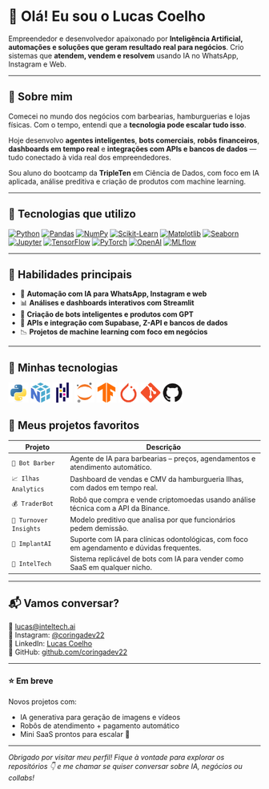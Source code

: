 # 👋 Olá! Eu sou o Lucas Coelho

Empreendedor e desenvolvedor apaixonado por **Inteligência Artificial, automações e soluções que geram resultado real para negócios**. Crio sistemas que **atendem, vendem e resolvem** usando IA no WhatsApp, Instagram e Web.  

---

## 💼 Sobre mim

Comecei no mundo dos negócios com barbearias, hamburguerias e lojas físicas. Com o tempo, entendi que a **tecnologia pode escalar tudo isso**.  

Hoje desenvolvo **agentes inteligentes**, **bots comerciais**, **robôs financeiros**, **dashboards em tempo real** e **integrações com APIs e bancos de dados** — tudo conectado à vida real dos empreendedores.

Sou aluno do bootcamp da **TripleTen** em Ciência de Dados, com foco em IA aplicada, análise preditiva e criação de produtos com machine learning.

---

## 🚀 Tecnologias que utilizo

[![Python](https://img.shields.io/badge/PYTHON-3776AB?style=for-the-badge&logo=python&logoColor=white)](https://www.python.org/)
[![Pandas](https://img.shields.io/badge/PANDAS-150458?style=for-the-badge&logo=pandas&logoColor=white)](https://pandas.pydata.org/)
[![NumPy](https://img.shields.io/badge/NUMPY-013243?style=for-the-badge&logo=numpy&logoColor=white)](https://numpy.org/)
[![Scikit-Learn](https://img.shields.io/badge/SKLEARN-F7931E?style=for-the-badge&logo=scikit-learn&logoColor=white)](https://scikit-learn.org/)
[![Matplotlib](https://img.shields.io/badge/MATPLOTLIB-11557C?style=for-the-badge&logo=matplotlib&logoColor=white)](https://matplotlib.org/)
[![Seaborn](https://img.shields.io/badge/SEABORN-2D3F70?style=for-the-badge)](https://seaborn.pydata.org/)
[![Jupyter](https://img.shields.io/badge/JUPYTER-F37626?style=for-the-badge&logo=jupyter&logoColor=white)](https://jupyter.org/)
[![TensorFlow](https://img.shields.io/badge/TENSORFLOW-FF6F00?style=for-the-badge&logo=tensorflow&logoColor=white)](https://www.tensorflow.org/)
[![PyTorch](https://img.shields.io/badge/PYTORCH-EE4C2C?style=for-the-badge&logo=pytorch&logoColor=white)](https://pytorch.org/)
[![OpenAI](https://img.shields.io/badge/OPENAI-412991?style=for-the-badge&logo=openai&logoColor=white)](https://platform.openai.com/)
[![MLflow](https://img.shields.io/badge/MLFLOW-0194E2?style=for-the-badge)](https://mlflow.org/)


---

## 🧠 Habilidades principais

- 📲 **Automação com IA para WhatsApp, Instagram e web**
- 📊 **Análises e dashboards interativos com Streamlit**
- 🤖 **Criação de bots inteligentes e produtos com GPT**
- 🔧 **APIs e integração com Supabase, Z-API e bancos de dados**
- 📉 **Projetos de machine learning com foco em negócios**

---
## 🚀 Minhas tecnologias

<p align="left">
  <img src="https://raw.githubusercontent.com/devicons/devicon/master/icons/python/python-original.svg" alt="Python" width="40" height="40"/>
  <img src="https://raw.githubusercontent.com/devicons/devicon/master/icons/numpy/numpy-original.svg" alt="NumPy" width="40" height="40"/>
  <img src="https://raw.githubusercontent.com/devicons/devicon/master/icons/pandas/pandas-original.svg" alt="Pandas" width="40" height="40"/>
  <img src="https://raw.githubusercontent.com/devicons/devicon/master/icons/jupyter/jupyter-original.svg" alt="Jupyter" width="40" height="40"/>
  <img src="https://raw.githubusercontent.com/devicons/devicon/master/icons/tensorflow/tensorflow-original.svg" alt="TensorFlow" width="40" height="40"/>
  <img src="https://raw.githubusercontent.com/devicons/devicon/master/icons/pytorch/pytorch-original.svg" alt="PyTorch" width="40" height="40"/>
  <img src="https://raw.githubusercontent.com/devicons/devicon/master/icons/git/git-original.svg" alt="Git" width="40" height="40"/>
  <img src="https://raw.githubusercontent.com/devicons/devicon/master/icons/github/github-original.svg" alt="GitHub" width="40" height="40"/>
</p>

## 🧩 Meus projetos favoritos

| Projeto | Descrição |
|--------|-----------|
| `🤖 Bot Barber` | Agente de IA para barbearias – preços, agendamentos e atendimento automático. |
| `📈 Ilhas Analytics` | Dashboard de vendas e CMV da hamburgueria Ilhas, com dados em tempo real. |
| `💰 TraderBot` | Robô que compra e vende criptomoedas usando análise técnica com a API da Binance. |
| `🧪 Turnover Insights` | Modelo preditivo que analisa por que funcionários pedem demissão. |
| `🦷 ImplantAI` | Suporte com IA para clínicas odontológicas, com foco em agendamento e dúvidas frequentes. |
| `🧠 IntelTech` | Sistema replicável de bots com IA para vender como SaaS em qualquer nicho. |

---

## 📬 Vamos conversar?

📧 lucas@inteltech.ai  
📱 Instagram: [@coringadev22](https://instagram.com/coringadev22)  
🔗 LinkedIn: [Lucas Coelho](https://linkedin.com/in/)  
🐙 GitHub: [github.com/coringadev22](https://github.com/coringadev22)

---

### ⭐ Em breve

Novos projetos com:
- IA generativa para geração de imagens e vídeos
- Robôs de atendimento + pagamento automático
- Mini SaaS prontos para escalar 🧩

---

*Obrigado por visitar meu perfil! Fique à vontade para explorar os repositórios 👇 e me chamar se quiser conversar sobre IA, negócios ou collabs!*

